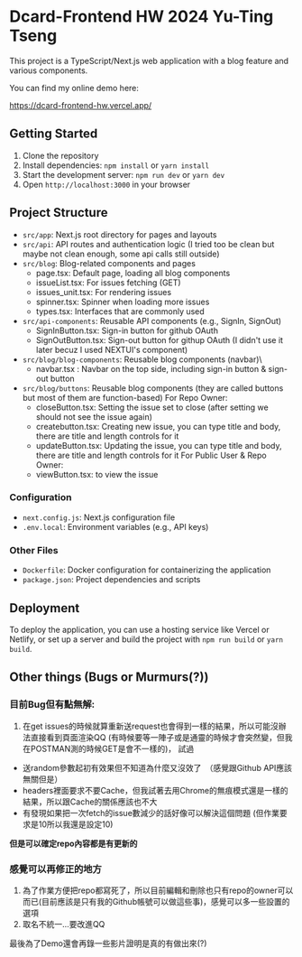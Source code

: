 # Dcard-Frontend HW 2024 Yu-Ting Tseng

This project is a TypeScript/Next.js web application with a blog feature and various components.

You can find my online demo here:

https://dcard-frontend-hw.vercel.app/


## Getting Started

1. Clone the repository
2. Install dependencies: `npm install` or `yarn install`
3. Start the development server: `npm run dev` or `yarn dev`
4. Open `http://localhost:3000` in your browser

## Project Structure


- `src/app`: Next.js root directory for pages and layouts
- `src/api`: API routes and authentication logic (I tried too be clean but maybe not clean enough, some api calls still outside)
- `src/blog`: Blog-related components and pages
    - page.tsx: Default page, loading all blog components
    - issueList.tsx: For issues fetching (GET)
    - issues_unit.tsx: For rendering issues
    - spinner.tsx: Spinner when loading more issues
    - types.tsx: Interfaces that are commonly used
- `src/api-components`: Reusable API components (e.g., SignIn, SignOut)
    - SignInButton.tsx: Sign-in button for github OAuth
    - SignOutButton.tsx: Sign-out button for githup OAuth (I didn't use it later becuz I used NEXTUI's component)
- `src/blog/blog-components`: Reusable blog components (navbar)\
    - navbar.tsx : Navbar on the top side, including sign-in button & sign-out button
- `src/blog/buttons`: Reusable blog components (they are called buttons but most of them are function-based)
    For Repo Owner:
    - closeButton.tsx: Setting the issue set to close (after setting we should not see the issue again)
    - createbutton.tsx: Creating new issue, you can type title and body, there are title and length controls for it
    - updateButton.tsx: Updating the issue, you can type title and body, there are title and length controls for it
    For Public User & Repo Owner:
    - viewButton.tsx: to view the issue

### Configuration

- `next.config.js`: Next.js configuration file
- `.env.local`: Environment variables (e.g., API keys)

### Other Files

- `Dockerfile`: Docker configuration for containerizing the application
- `package.json`: Project dependencies and scripts

## Deployment

To deploy the application, you can use a hosting service like Vercel or Netlify, or set up a server and build the project with `npm run build` or `yarn build`.


## Other things (Bugs or Murmurs(?))

### 目前Bug但有點無解:
1. 在get issues的時候就算重新送request也會得到一樣的結果，所以可能沒辦法直接看到頁面渲染QQ (有時候要等一陣子或是通靈的時候才會突然變，但我在POSTMAN測的時候GET是會不一樣的)，
試過
- 送random參數起初有效果但不知道為什麼又沒效了　（感覺跟Github API應該無關但是）
- headers裡面要求不要Cache，但我試著去用Chrome的無痕模式還是一樣的結果，所以跟Cache的關係應該也不大
- 有發現如果把一次fetch的issue數減少的話好像可以解決這個問題 (但作業要求是10所以我還是設定10)

**但是可以確定repo內容都是有更新的**

### 感覺可以再修正的地方
1. 為了作業方便把repo都寫死了，所以目前編輯和刪除也只有repo的owner可以而已(目前應該是只有我的Github帳號可以做這些事)，感覺可以多一些設置的選項
2. 取名不統一...要改進QQ


最後為了Demo還會再錄一些影片證明是真的有做出來(?)
